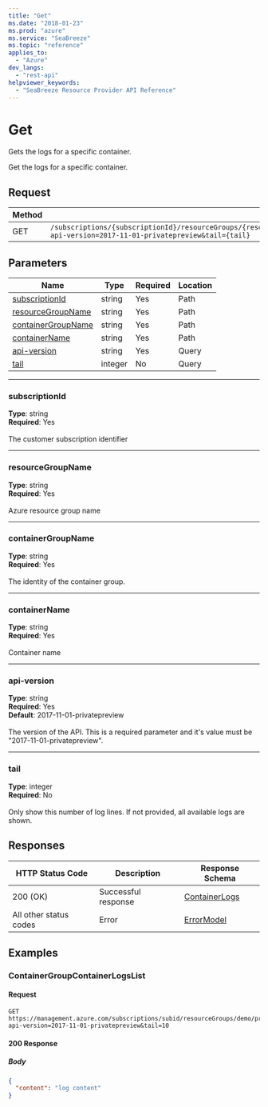 ```yaml
---
title: "Get"
ms.date: "2018-01-23"
ms.prod: "azure"
ms.service: "SeaBreeze"
ms.topic: "reference"
applies_to: 
  - "Azure"
dev_langs: 
  - "rest-api"
helpviewer_keywords: 
  - "SeaBreeze Resource Provider API Reference"
---
```

# Get
Gets the logs for a specific container.

Get the logs for a specific container.

## Request
| Method | Request URI |
| ------ | ----------- |
| GET | `/subscriptions/{subscriptionId}/resourceGroups/{resourceGroupName}/providers/Microsoft.ServiceFabric/containerGroups/{containerGroupName}/containers/{containerName}/logs?api-version=2017-11-01-privatepreview&tail={tail}` |


## Parameters
| Name | Type | Required | Location |
| --- | --- | --- | --- |
| [subscriptionId](#subscriptionid) | string | Yes | Path |
| [resourceGroupName](#resourcegroupname) | string | Yes | Path |
| [containerGroupName](#containergroupname) | string | Yes | Path |
| [containerName](#containername) | string | Yes | Path |
| [api-version](#api-version) | string | Yes | Query |
| [tail](#tail) | integer | No | Query |

____
### subscriptionId
__Type__: string <br/>
__Required__: Yes<br/>
<br/>
The customer subscription identifier

____
### resourceGroupName
__Type__: string <br/>
__Required__: Yes<br/>
<br/>
Azure resource group name

____
### containerGroupName
__Type__: string <br/>
__Required__: Yes<br/>
<br/>
The identity of the container group.

____
### containerName
__Type__: string <br/>
__Required__: Yes<br/>
<br/>
Container name

____
### api-version
__Type__: string <br/>
__Required__: Yes<br/>
__Default__: 2017-11-01-privatepreview <br/>
<br/>
The version of the API. This is a required parameter and it's value must be "2017-11-01-privatepreview".

____
### tail
__Type__: integer <br/>
__Required__: No<br/>
<br/>
Only show this number of log lines. If not provided, all available logs are shown.

## Responses

| HTTP Status Code | Description | Response Schema |
| --- | --- | --- |
| 200 (OK) | Successful response<br/> | [ContainerLogs](seabreeze-model-containerlogs.md) |
| All other status codes | Error<br/> | [ErrorModel](seabreeze-model-errormodel.md) |

## Examples

### ContainerGroupContainerLogsList

#### Request
```
GET https://management.azure.com/subscriptions/subid/resourceGroups/demo/providers/Microsoft.ServiceFabric/containerGroups/demo1/containers/container1/logs?api-version=2017-11-01-privatepreview&tail=10
```

#### 200 Response
##### Body
```json
{
  "content": "log content"
}
```

